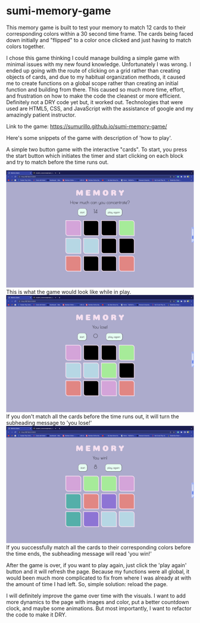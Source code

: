 # sumi-memory-game

<Memory>

This memory game is built to test your memory to match 12 cards to their corresponding colors within a 30 second time frame. The cards being faced down initially and "flipped" to a color once clicked and just having to match colors together.

<personal background>
 I chose this game thinking I could manage building a simple game with minimal issues with my new found knowledge. Unfortunately I was wrong. 
I ended up going with the route of clicking on a grid rather than creating objects of cards, and due to my habitual organization methods, it caused me to create functions on a global scope rather than creating an initial function and building from there.
This caused so much more time, effort, and frustration on how to make the code the cleanest or more efficient. Definitely not a DRY code yet but, it worked out.

<Technologies Used>
Technologies that were used are HTML5, CSS, and JavaScript with the assistance of google and my amazingly patient instructor.

<Getting Started>

Link to the game: https://sumurillo.github.io/sumi-memory-game/

Here's some snippets of the game with description of 'how to play'.

A simple two button game with the interactive "cards". To start, you press the start button which initiates the timer and start clicking on each block and try to match before the time runs out. 

<img src="./images/inplay.png" width="600">
This is what the game would look like while in play.

<img src="./images/you lose.png" width="600">
If you don't match all the cards before the time runs out, it will turn the subheading message to 'you lose!'

<img src="./images/you win.png" width="600">
If you successfully match all the cards to their corresponding colors before the time ends, the subheading message will read 'you win!'

After the game is over, if you want to play again, just click the 'play again' button and it will refresh the page. Because my functions were all global, it would been much more complicated to fix from where I was already at with the amount of time I had left. So, simple solution: reload the page.

<Next Steps>
I will definitely improve the game over time with the visuals. I want to add more dynamics to the page with images and color, put a better countdown clock, and maybe some animations. But most importantly, I want to refactor the code to make it DRY.